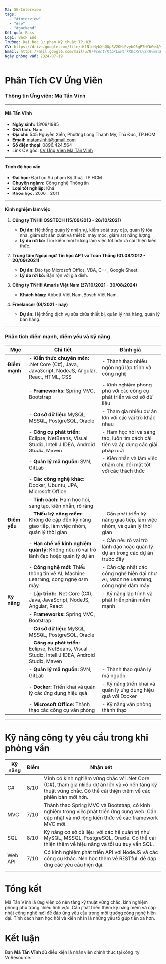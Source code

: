 ```yaml
---
Mã: SE-Interview
tags:
  - "#interview"
  - "#se"
  - "#backend"
Kết quả: Pass
Loại: Back End
Trường: Đại học Sư phạm Kỹ thuật TP.HCM
CV: https://drive.google.com/file/d/1NleHybXhQOpSV2OHuPvybQ5gP7NYbGwd/view?usp=sharing
Email: https://mail.google.com/mail/u/0/#sent/KtbxLwHLrkKDcRrCVSxRvmTxHwfWhwvZmg
Ngày phỏng vấn: 2024-07-19
---
```

# Phân Tích CV Ứng Viên
### Thông tin Ứng viên: Mã Tấn Vĩnh

---
#### Mã Tấn Vĩnh

- **Ngày sinh:** 13/09/1985
- **Giới tính:** Nam
- **Địa chỉ:** 545 Nguyễn Xiển, Phường Long Thạnh Mỹ, Thủ Đức, TP.HCM
- **Email:** matanvinhit@gmail.com
- **Số điện thoại:** 0896.424.564
- Link CV gốc: [CV Ứng Viên Mã Tấn Vĩnh](https://drive.google.com/file/d/1NleHybXhQOpSV2OHuPvybQ5gP7NYbGwd/view?usp=sharing)

---

#### Trình độ học vấn

- **Đại học:** Đại học Sư phạm Kỹ thuật TP.HCM
- **Chuyên ngành:** Công nghệ Thông tin
- **Loại tốt nghiệp:** Khá
- **Khóa học:** 2006 - 2011

---

#### Kinh nghiệm làm việc

1. **Công ty TNHH OSSTECH (15/09/2013 - 26/10/2021)**
    
    - **Dự án:** Hệ thống quản lý nhân sự, kiểm soát truy cập, quản lý tòa nhà, giám sát sản xuất và thiết bị máy móc, giám sát năng lượng.
    - **Lý do rời bỏ:** Tìm kiếm môi trường làm việc tốt hơn và cải thiện kiến thức.
2. **Trung tâm Ngoại ngữ Tin học APT và Toàn Thắng (01/08/2012 - 20/09/2021)**
    
    - **Dự án:** Đào tạo Microsoft Office, VBA, C++, Google Sheet.
    - **Lý do rời bỏ:** Bận rộn với gia đình.
3. **Công ty TNHH Amaris Việt Nam (27/10/2021 - 30/08/2024)**    
    - **Khách hàng:** Abbott Việt Nam, Bosch Việt Nam.
4. **Freelancer (01/2021 - nay)**    
    - **Dự án:** Hệ thống dịch vụ sửa chữa thiết bị, quản lý nhà hàng, quản lý bán hàng.

---

### Phân tích điểm mạnh, điểm yếu và kỹ năng

| **Mục**       | **Chi tiết**                                                                                     | **Đánh giá**                                                                      |
| ------------- | ------------------------------------------------------------------------------------------------ | --------------------------------------------------------------------------------- |
| **Điểm mạnh** | - **Kiến thức chuyên môn:** .Net Core (C#), Java, JavaScript, NodeJS, Angular, React, HTML, CSS  | - Thành thạo nhiều ngôn ngữ lập trình và công nghệ                                |
|               | - **Frameworks:** Spring MVC, Bootstrap                                                          | - Kinh nghiệm phong phú với các công cụ phát triển và cơ sở dữ liệu               |
|               | - **Cơ sở dữ liệu:** MySQL, MSSQL, PostgreSQL, Oracle                                            | - Tham gia nhiều dự án lớn với các vai trò khác nhau                              |
|               | - **Công cụ phát triển:** Eclipse, NetBeans, Visual Studio, IntelliJ IDEA, Android Studio, Maven | - Ham học hỏi và sáng tạo, luôn tìm cách cải tiến và áp dụng các giải pháp mới    |
|               | - **Quản lý mã nguồn:** SVN, GitLab                                                              | - Kiên nhẫn và làm việc chăm chỉ, đối mặt tốt với các thách thức                  |
|               | - **Các công nghệ khác:** Docker, Ubuntu, JPA, Microsoft Office                                  |                                                                                   |
|               | - **Tính cách:** Ham học hỏi, sáng tạo, kiên nhẫn, rõ ràng                                       |                                                                                   |
| **Điểm yếu**  | - **Thiếu kỹ năng mềm:** Không đề cập đến kỹ năng giao tiếp, làm việc nhóm, quản lý thời gian    | - Cần phát triển kỹ năng giao tiếp, làm việc nhóm, và quản lý thời gian           |
|               | - **Hạn chế về kinh nghiệm quản lý:** Không nêu rõ vai trò lãnh đạo hoặc quản lý dự án           | - Cần nêu rõ vai trò lãnh đạo hoặc quản lý dự án trong các dự án trước đây        |
|               | - **Công nghệ mới:** Thiếu thông tin về AI, Machine Learning, công nghệ đám mây                  | - Cần cập nhật các công nghệ hiện đại như AI, Machine Learning, công nghệ đám mây |
| **Kỹ năng**   | - **Lập trình:** .Net Core (C#), Java, JavaScript, NodeJS, Angular, React                        | - Kỹ năng lập trình và phát triển phần mềm mạnh                                   |
|               | - **Frameworks:** Spring MVC, Bootstrap                                                          |                                                                                   |
|               | - **Cơ sở dữ liệu:** MySQL, MSSQL, PostgreSQL, Oracle                                            |                                                                                   |
|               | - **Công cụ phát triển:** Eclipse, NetBeans, Visual Studio, IntelliJ IDEA, Android Studio, Maven |                                                                                   |
|               | - **Quản lý mã nguồn:** SVN, GitLab                                                              | - Thành thạo quản lý mã nguồn                                                     |
|               | - **Docker:** Triển khai và quản lý các ứng dụng hiệu quả                                        | - Kỹ năng triển khai và quản lý ứng dụng hiệu quả với Docker                      |
|               | - **Microsoft Office:** Thành thạo các công cụ văn phòng                                         | - Kỹ năng văn phòng thành thạo                                                    |

---

# Kỹ năng công ty yêu cầu trong khi phỏng vấn

|**Kỹ năng**|**Điểm**|**Nhận xét**|
|---|---|---|
|C#|8/10|Vĩnh có kinh nghiệm vững chắc với .Net Core (C#), tham gia nhiều dự án lớn và có nền tảng kỹ thuật vững chắc. Có thể cải thiện thêm về các phiên bản mới hơn.|
|MVC|7/10|Thành thạo Spring MVC và Bootstrap, có kinh nghiệm trong việc phát triển ứng dụng web. Cần cập nhật và mở rộng kiến thức về các framework MVC mới.|
|SQL|8/10|Kỹ năng cơ sở dữ liệu  với các hệ quản trị như MySQL, MSSQL, PostgreSQL, Oracle. Có thể cải thiện thêm về hiệu năng và tối ưu truy vấn SQL.|
|Web API|7/10|Có kinh nghiệm phát triển API với NodeJS và các công cụ khác. Nên học thêm về RESTful  để đáp ứng các yêu cầu hiện đại.|
||   |   |

# Tổng kết

Mã Tấn Vĩnh là ứng viên có nền tảng kỹ thuật vững chắc, kinh nghiệm phong phú trong nhiều lĩnh vực. Cần phát triển thêm kỹ năng mềm và cập nhật công nghệ mới để đáp ứng yêu cầu trong môi trường công nghệ hiện đại. Tính cách ham học hỏi và kiên nhẫn là những yếu tố giúp tiến xa hơn.

  
# Kết luận

Bạn **Mã Tấn Vĩnh** đủ điều kiện là nhân viên chính thức tại công  ty VnResource.
